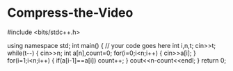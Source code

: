 # Compress-the-Video
#include <bits/stdc++.h>

using namespace std;
int main() {
	// your code goes here
	int i,n,t;
	cin>>t;
	while(t--)
	{
	  cin>>n;
	  int a[n],count=0;
	  for(i=0;i<n;i++)
	  {
	     cin>>a[i];
	  }
	   for(i=1;i<n;i++)
	  {
	    if(a[i-1]==a[i])
	    count++;
	  }
	  cout<<n-count<<endl;
	}
	return 0;



